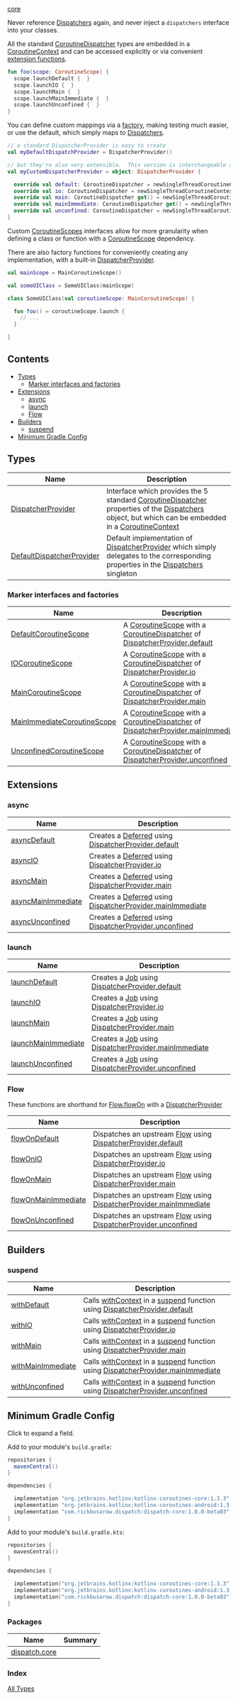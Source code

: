 [core](./index.md)

Never reference [Dispatchers](https://kotlin.github.io/kotlinx.coroutines/kotlinx-coroutines-core/kotlinx.coroutines/-dispatchers/index.html) again, and never inject a `dispatchers` interface into your classes.

All the standard [CoroutineDispatcher](https://kotlin.github.io/kotlinx.coroutines/kotlinx-coroutines-core/kotlinx.coroutines/-coroutine-dispatcher/index.html) types are embedded in a [CoroutineContext](https://kotlinlang.org/api/latest/jvm/stdlib/kotlin.coroutines/-coroutine-context/) and can be accessed explicitly
or via convenient [extension functions](#extensions).

``` kotlin
fun foo(scope: CoroutineScope) {
  scope.launchDefault {  }
  scope.launchIO {  }
  scope.launchMain {  }
  scope.launchMainImmediate {  }
  scope.launchUnconfined {  }
}
```

You can define custom mappings via a [factory](#marker-interfaces-and-factories), making testing much easier, or use the default, which simply maps to [Dispatchers](https://kotlin.github.io/kotlinx.coroutines/kotlinx-coroutines-core/kotlinx.coroutines/-dispatchers/index.html).

``` kotlin
// a standard DispatcherProvider is easy to create
val myDefaultDispatchProvider = DispatcherProvider()

// but they're also very extensible.  This version is interchangeable and is convenient in some test scenarios.
val myCustomDispatcherProvider = object: DispatcherProvider {

  override val default: CoroutineDispatcher = newSingleThreadCoroutineContext("default")
  override val io: CoroutineDispatcher = newSingleThreadCoroutineContext("io")
  override val main: CoroutineDispatcher get() = newSingleThreadCoroutineContext("main")
  override val mainImmediate: CoroutineDispatcher get() = newSingleThreadCoroutineContext("mainImmediate")
  override val unconfined: CoroutineDispatcher = newSingleThreadCoroutineContext("unconfined")
}
```

Custom [CoroutineScopes](https://kotlin.github.io/kotlinx.coroutines/kotlinx-coroutines-core/kotlinx.coroutines/coroutine-scope.html) interfaces allow for more granularity when defining a class or function with a [CoroutineScope](https://kotlin.github.io/kotlinx.coroutines/kotlinx-coroutines-core/kotlinx.coroutines/coroutine-scope.html) dependency.

There are also factory functions for conveniently creating any implementation, with a built-in [DispatcherProvider](https://rbusarow.github.io/Dispatch/core//dispatch.core/-dispatcher-provider/index.html).

``` kotlin
val mainScope = MainCoroutineScope()

val someUIClass = SomeUIClass(mainScope)

class SomeUIClass(val coroutineScope: MainCoroutineScope) {

  fun foo() = coroutineScope.launch {
    // ...
  }

}

```

## Contents

* [Types](#types)
  * [Marker interfaces and factories](#marker-interfaces-and-factories)
* [Extensions](#extensions)
  * [async](#async)
  * [launch](#launch)
  * [Flow](#flow)
* [Builders](#builders)
  * [suspend](#suspend)
* [Minimum Gradle Config](#minimum-gradle-config)

## Types

| **Name**                     | **Description**
| -------------                | --------------- |
| [DispatcherProvider](https://rbusarow.github.io/Dispatch/core//dispatch.core/-dispatcher-provider/index.html)         | Interface which provides the 5 standard [CoroutineDispatcher](https://kotlin.github.io/kotlinx.coroutines/kotlinx-coroutines-core/kotlinx.coroutines/-coroutine-dispatcher/index.html) properties of the [Dispatchers](https://kotlin.github.io/kotlinx.coroutines/kotlinx-coroutines-core/kotlinx.coroutines/-dispatchers/index.html) object, but which can be embedded in a [CoroutineContext](https://kotlinlang.org/api/latest/jvm/stdlib/kotlin.coroutines/-coroutine-context/)
| [DefaultDispatcherProvider](https://rbusarow.github.io/Dispatch/core//dispatch.core/-default-dispatcher-provider/index.html)  | Default implementation of [DispatcherProvider](https://rbusarow.github.io/Dispatch/core//dispatch.core/-dispatcher-provider/index.html) which simply delegates to the corresponding properties in the [Dispatchers](https://kotlin.github.io/kotlinx.coroutines/kotlinx-coroutines-core/kotlinx.coroutines/-dispatchers/index.html) singleton

### Marker interfaces and factories

| **Name**                        | **Description**
| -------------                   | --------------- |
| [DefaultCoroutineScope](https://rbusarow.github.io/Dispatch/core//dispatch.core/-default-coroutine-scope.html)         | A [CoroutineScope](https://kotlin.github.io/kotlinx.coroutines/kotlinx-coroutines-core/kotlinx.coroutines/coroutine-scope.html) with a [CoroutineDispatcher](https://kotlin.github.io/kotlinx.coroutines/kotlinx-coroutines-core/kotlinx.coroutines/-coroutine-dispatcher/index.html) of [DispatcherProvider.default](https://rbusarow.github.io/Dispatch/core//dispatch.core/-dispatcher-provider/default.html)
| [IOCoroutineScope](https://rbusarow.github.io/Dispatch/core//dispatch.core/-i-o-coroutine-scope.html)              | A [CoroutineScope](https://kotlin.github.io/kotlinx.coroutines/kotlinx-coroutines-core/kotlinx.coroutines/coroutine-scope.html) with a [CoroutineDispatcher](https://kotlin.github.io/kotlinx.coroutines/kotlinx-coroutines-core/kotlinx.coroutines/-coroutine-dispatcher/index.html) of [DispatcherProvider.io](https://rbusarow.github.io/Dispatch/core//dispatch.core/-dispatcher-provider/io.html)
| [MainCoroutineScope](https://rbusarow.github.io/Dispatch/core//dispatch.core/-main-coroutine-scope.html)            | A [CoroutineScope](https://kotlin.github.io/kotlinx.coroutines/kotlinx-coroutines-core/kotlinx.coroutines/coroutine-scope.html) with a [CoroutineDispatcher](https://kotlin.github.io/kotlinx.coroutines/kotlinx-coroutines-core/kotlinx.coroutines/-coroutine-dispatcher/index.html) of [DispatcherProvider.main](https://rbusarow.github.io/Dispatch/core//dispatch.core/-dispatcher-provider/main.html)
| [MainImmediateCoroutineScope](https://rbusarow.github.io/Dispatch/core//dispatch.core/-main-immediate-coroutine-scope.html)   | A [CoroutineScope](https://kotlin.github.io/kotlinx.coroutines/kotlinx-coroutines-core/kotlinx.coroutines/coroutine-scope.html) with a [CoroutineDispatcher](https://kotlin.github.io/kotlinx.coroutines/kotlinx-coroutines-core/kotlinx.coroutines/-coroutine-dispatcher/index.html) of [DispatcherProvider.mainImmediate](https://rbusarow.github.io/Dispatch/core//dispatch.core/-dispatcher-provider/main-immediate.html)
| [UnconfinedCoroutineScope](https://rbusarow.github.io/Dispatch/core//dispatch.core/-unconfined-coroutine-scope.html)      | A [CoroutineScope](https://kotlin.github.io/kotlinx.coroutines/kotlinx-coroutines-core/kotlinx.coroutines/coroutine-scope.html) with a [CoroutineDispatcher](https://kotlin.github.io/kotlinx.coroutines/kotlinx-coroutines-core/kotlinx.coroutines/-coroutine-dispatcher/index.html) of [DispatcherProvider.unconfined](https://rbusarow.github.io/Dispatch/core//dispatch.core/-dispatcher-provider/unconfined.html)

## Extensions

### async

| **Name**                    | **Description**
| -------------------         | ---------------
| [asyncDefault](https://rbusarow.github.io/Dispatch/core//dispatch.core/kotlinx.coroutines.-coroutine-scope/async-default.html)             | Creates a [Deferred](https://kotlin.github.io/kotlinx.coroutines/kotlinx-coroutines-core/kotlinx.coroutines/-deferred/index.html) using [DispatcherProvider.default](https://rbusarow.github.io/Dispatch/core//dispatch.core/-dispatcher-provider/default.html)
| [asyncIO](https://rbusarow.github.io/Dispatch/core//dispatch.core/kotlinx.coroutines.-coroutine-scope/async-i-o.html)                  | Creates a [Deferred](https://kotlin.github.io/kotlinx.coroutines/kotlinx-coroutines-core/kotlinx.coroutines/-deferred/index.html) using [DispatcherProvider.io](https://rbusarow.github.io/Dispatch/core//dispatch.core/-dispatcher-provider/io.html)
| [asyncMain](https://rbusarow.github.io/Dispatch/core//dispatch.core/kotlinx.coroutines.-coroutine-scope/async-main.html)                | Creates a [Deferred](https://kotlin.github.io/kotlinx.coroutines/kotlinx-coroutines-core/kotlinx.coroutines/-deferred/index.html) using [DispatcherProvider.main](https://rbusarow.github.io/Dispatch/core//dispatch.core/-dispatcher-provider/main.html)
| [asyncMainImmediate](https://rbusarow.github.io/Dispatch/core//dispatch.core/kotlinx.coroutines.-coroutine-scope/async-main-immediate.html)       | Creates a [Deferred](https://kotlin.github.io/kotlinx.coroutines/kotlinx-coroutines-core/kotlinx.coroutines/-deferred/index.html) using [DispatcherProvider.mainImmediate](https://rbusarow.github.io/Dispatch/core//dispatch.core/-dispatcher-provider/main-immediate.html)
| [asyncUnconfined](https://rbusarow.github.io/Dispatch/core//dispatch.core/kotlinx.coroutines.-coroutine-scope/async-unconfined.html)          | Creates a [Deferred](https://kotlin.github.io/kotlinx.coroutines/kotlinx-coroutines-core/kotlinx.coroutines/-deferred/index.html) using [DispatcherProvider.unconfined](https://rbusarow.github.io/Dispatch/core//dispatch.core/-dispatcher-provider/unconfined.html)

### launch

| **Name**                    | **Description**
| -------------------         | ---------------
| [launchDefault](https://rbusarow.github.io/Dispatch/core//dispatch.core/kotlinx.coroutines.-coroutine-scope/launch-default.html)             | Creates a [Job](https://kotlin.github.io/kotlinx.coroutines/kotlinx-coroutines-core/kotlinx.coroutines/-job/index.html) using [DispatcherProvider.default](https://rbusarow.github.io/Dispatch/core//dispatch.core/-dispatcher-provider/default.html)
| [launchIO](https://rbusarow.github.io/Dispatch/core//dispatch.core/kotlinx.coroutines.-coroutine-scope/launch-i-o.html)                  | Creates a [Job](https://kotlin.github.io/kotlinx.coroutines/kotlinx-coroutines-core/kotlinx.coroutines/-job/index.html) using [DispatcherProvider.io](https://rbusarow.github.io/Dispatch/core//dispatch.core/-dispatcher-provider/io.html)
| [launchMain](https://rbusarow.github.io/Dispatch/core//dispatch.core/kotlinx.coroutines.-coroutine-scope/launch-main.html)                | Creates a [Job](https://kotlin.github.io/kotlinx.coroutines/kotlinx-coroutines-core/kotlinx.coroutines/-job/index.html) using [DispatcherProvider.main](https://rbusarow.github.io/Dispatch/core//dispatch.core/-dispatcher-provider/main.html)
| [launchMainImmediate](https://rbusarow.github.io/Dispatch/core//dispatch.core/kotlinx.coroutines.-coroutine-scope/launch-main-immediate.html)       | Creates a [Job](https://kotlin.github.io/kotlinx.coroutines/kotlinx-coroutines-core/kotlinx.coroutines/-job/index.html) using [DispatcherProvider.mainImmediate](https://rbusarow.github.io/Dispatch/core//dispatch.core/-dispatcher-provider/main-immediate.html)
| [launchUnconfined](https://rbusarow.github.io/Dispatch/core//dispatch.core/kotlinx.coroutines.-coroutine-scope/launch-unconfined.html)          | Creates a [Job](https://kotlin.github.io/kotlinx.coroutines/kotlinx-coroutines-core/kotlinx.coroutines/-job/index.html) using [DispatcherProvider.unconfined](https://rbusarow.github.io/Dispatch/core//dispatch.core/-dispatcher-provider/unconfined.html)

### Flow

These functions are shorthand for [Flow.flowOn](https://kotlin.github.io/kotlinx.coroutines/kotlinx-coroutines-core/kotlinx.coroutines.flow/flow-on.html) with a [DispatcherProvider](https://rbusarow.github.io/Dispatch/core//dispatch.core/-dispatcher-provider/index.html)

| **Name**                    | **Description**
| -------------------         | ---------------
| [flowOnDefault](https://rbusarow.github.io/Dispatch/core//dispatch.core/kotlinx.coroutines.flow.-flow/flow-on-default.html)             | Dispatches an upstream [Flow](https://kotlin.github.io/kotlinx.coroutines/kotlinx-coroutines-core/kotlinx.coroutines.flow/-flow/index.html) using [DispatcherProvider.default](https://rbusarow.github.io/Dispatch/core//dispatch.core/-dispatcher-provider/default.html)
| [flowOnIO](https://rbusarow.github.io/Dispatch/core//dispatch.core/kotlinx.coroutines.flow.-flow/flow-on-i-o.html)                  | Dispatches an upstream [Flow](https://kotlin.github.io/kotlinx.coroutines/kotlinx-coroutines-core/kotlinx.coroutines.flow/-flow/index.html) using [DispatcherProvider.io](https://rbusarow.github.io/Dispatch/core//dispatch.core/-dispatcher-provider/io.html)
| [flowOnMain](https://rbusarow.github.io/Dispatch/core//dispatch.core/kotlinx.coroutines.flow.-flow/flow-on-main.html)                | Dispatches an upstream [Flow](https://kotlin.github.io/kotlinx.coroutines/kotlinx-coroutines-core/kotlinx.coroutines.flow/-flow/index.html) using [DispatcherProvider.main](https://rbusarow.github.io/Dispatch/core//dispatch.core/-dispatcher-provider/main.html)
| [flowOnMainImmediate](https://rbusarow.github.io/Dispatch/core//dispatch.core/kotlinx.coroutines.flow.-flow/flow-on-main-immediate.html)       | Dispatches an upstream [Flow](https://kotlin.github.io/kotlinx.coroutines/kotlinx-coroutines-core/kotlinx.coroutines.flow/-flow/index.html) using [DispatcherProvider.mainImmediate](https://rbusarow.github.io/Dispatch/core//dispatch.core/-dispatcher-provider/main-immediate.html)
| [flowOnUnconfined](https://rbusarow.github.io/Dispatch/core//dispatch.core/kotlinx.coroutines.flow.-flow/flow-on-unconfined.html)          | Dispatches an upstream [Flow](https://kotlin.github.io/kotlinx.coroutines/kotlinx-coroutines-core/kotlinx.coroutines.flow/-flow/index.html) using [DispatcherProvider.unconfined](https://rbusarow.github.io/Dispatch/core//dispatch.core/-dispatcher-provider/unconfined.html)

## Builders

### suspend

| **Name**                    | **Description**
| -------------------         | ---------------
| [withDefault](https://rbusarow.github.io/Dispatch/core//dispatch.core/with-default.html)               | Calls [withContext](https://kotlin.github.io/kotlinx.coroutines/kotlinx-coroutines-core/kotlinx.coroutines/with-context.html) in a [suspend](https://kotlinlang.org/docs/reference/coroutines/composing-suspending-functions.html) function using [DispatcherProvider.default](https://rbusarow.github.io/Dispatch/core//dispatch.core/-dispatcher-provider/default.html)
| [withIO](https://rbusarow.github.io/Dispatch/core//dispatch.core/with-i-o.html)                    | Calls [withContext](https://kotlin.github.io/kotlinx.coroutines/kotlinx-coroutines-core/kotlinx.coroutines/with-context.html) in a [suspend](https://kotlinlang.org/docs/reference/coroutines/composing-suspending-functions.html) function using [DispatcherProvider.io](https://rbusarow.github.io/Dispatch/core//dispatch.core/-dispatcher-provider/io.html)
| [withMain](https://rbusarow.github.io/Dispatch/core//dispatch.core/with-main.html)                  | Calls [withContext](https://kotlin.github.io/kotlinx.coroutines/kotlinx-coroutines-core/kotlinx.coroutines/with-context.html) in a [suspend](https://kotlinlang.org/docs/reference/coroutines/composing-suspending-functions.html) function using [DispatcherProvider.main](https://rbusarow.github.io/Dispatch/core//dispatch.core/-dispatcher-provider/main.html)
| [withMainImmediate](https://rbusarow.github.io/Dispatch/core//dispatch.core/with-main-immediate.html)         | Calls [withContext](https://kotlin.github.io/kotlinx.coroutines/kotlinx-coroutines-core/kotlinx.coroutines/with-context.html) in a [suspend](https://kotlinlang.org/docs/reference/coroutines/composing-suspending-functions.html) function using [DispatcherProvider.mainImmediate](https://rbusarow.github.io/Dispatch/core//dispatch.core/-dispatcher-provider/main-immediate.html)
| [withUnconfined](https://rbusarow.github.io/Dispatch/core//dispatch.core/with-unconfined.html)            | Calls [withContext](https://kotlin.github.io/kotlinx.coroutines/kotlinx-coroutines-core/kotlinx.coroutines/with-context.html) in a [suspend](https://kotlinlang.org/docs/reference/coroutines/composing-suspending-functions.html) function using [DispatcherProvider.unconfined](https://rbusarow.github.io/Dispatch/core//dispatch.core/-dispatcher-provider/unconfined.html)

## Minimum Gradle Config

Click to expand a field.

Add to your module's `build.gradle`:

``` groovy
repositories {
  mavenCentral()
}

dependencies {

  implementation "org.jetbrains.kotlinx:kotlinx-coroutines-core:1.3.3"
  implementation "org.jetbrains.kotlinx:kotlinx-coroutines-android:1.3.3"
  implementation "com.rickbusarow.dispatch:dispatch-core:1.0.0-beta03"
}
```

Add to your module's `build.gradle.kts`:

``` kotlin
repositories {
  mavenCentral()
}

dependencies {

  implementation("org.jetbrains.kotlinx:kotlinx-coroutines-core:1.3.3")
  implementation("org.jetbrains.kotlinx:kotlinx-coroutines-android:1.3.3")
  implementation("com.rickbusarow.dispatch:dispatch-core:1.0.0-beta03")
}
```

### Packages

| Name | Summary |
|---|---|
| [dispatch.core](dispatch.core/index.md) |  |

### Index

[All Types](alltypes/index.md)